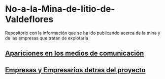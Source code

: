 # No-a-la-Mina-de-litio-de-Valdeflores
Repositorio con la información que se ha ido publicando acerca de la mina y de las empresas que tratan de explotarla


## [Apariciones en los medios de comunicación](https://github.com/noalaminacc/No-a-la-Mina-de-litio-de-Valdeflores/wiki/Apariciones-en-los-medios-de-comunicaci%C3%B3n)
## [Empresas y Empresarios detras del proyecto](https://github.com/noalaminacc/No-a-la-Mina-de-litio-de-Valdeflores/wiki/Apariciones-en-los-medios-de-comunicaci%C3%B3n)


